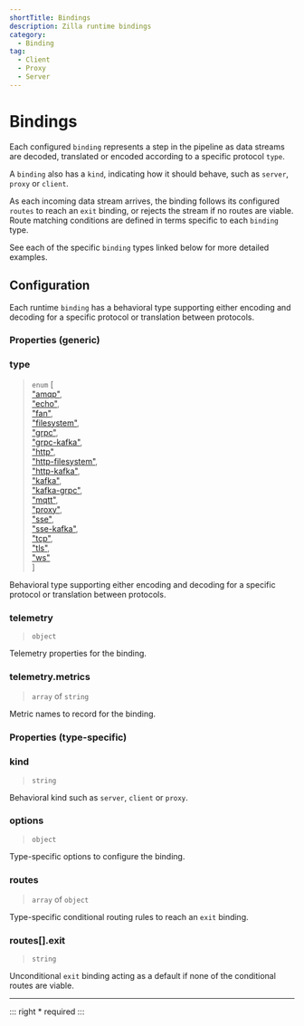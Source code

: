 ```yaml
---
shortTitle: Bindings
description: Zilla runtime bindings
category:
  - Binding
tag:
  - Client
  - Proxy
  - Server
---
```


# Bindings

Each configured `binding` represents a step in the pipeline as data streams are decoded, translated or encoded according to a specific protocol `type`.

A `binding` also has a `kind`, indicating how it should behave, such as `server`, `proxy` or `client`.

As each incoming data stream arrives, the binding follows its configured `routes` to reach an `exit` binding, or rejects the stream if no routes are viable. Route matching conditions are defined in terms specific to each `binding` type.

See each of the specific `binding` types linked below for more detailed examples.

## Configuration

Each runtime `binding` has a behavioral type supporting either encoding and decoding for a specific protocol or translation between protocols.

### Properties (generic)

### type

> `enum` \[\
> ["amqp"](binding-amqp.md),\
> ["echo"](binding-echo.md),\
> ["fan"](binding-fan.md),\
> ["filesystem"](binding-filesystem.md),\
> ["grpc"](binding-grpc.md),\
> ["grpc-kafka"](binding-grpc-kafka.md),\
> ["http"](binding-http.md),\
> ["http-filesystem"](binding-http-filesystem.md),\
> ["http-kafka"](binding-http-kafka.md),\
> ["kafka"](binding-kafka.md),\
> ["kafka-grpc"](binding-kafka-grpc.md),\
> ["mqtt"](binding-mqtt.md),\
> ["proxy"](binding-proxy.md),\
> ["sse"](binding-sse.md),\
> ["sse-kafka"](binding-sse-kafka.md),\
> ["tcp"](binding-tcp.md),\
> ["tls"](binding-tls.md),\
> ["ws"](binding-ws.md)\
> \]

Behavioral type supporting either encoding and decoding for a specific protocol or translation between protocols.

### telemetry

> `object`

Telemetry properties for the binding.

### telemetry.metrics

> `array` of `string`

Metric names to record for the binding.


### Properties (type-specific)

### kind

> `string`

Behavioral kind such as `server`, `client` or `proxy`.

### options

> `object`

Type-specific options to configure the binding.

### routes

> `array` of `object`

Type-specific conditional routing rules to reach an `exit` binding.

### routes[].exit

> `string`

Unconditional `exit` binding acting as a default if none of the conditional routes are viable.

---

::: right
\* required
:::
